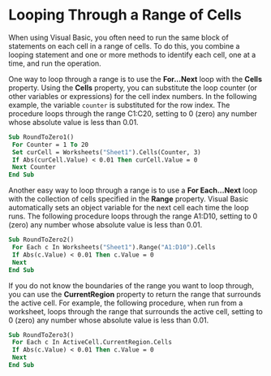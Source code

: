 
# Looping Through a Range of Cells

When using Visual Basic, you often need to run the same block of statements on each cell in a range of cells. To do this, you combine a looping statement and one or more methods to identify each cell, one at a time, and run the operation.

One way to loop through a range is to use the  **For...Next** loop with the **Cells** property. Using the **Cells** property, you can substitute the loop counter (or other variables or expressions) for the cell index numbers. In the following example, the variable `counter` is substituted for the row index. The procedure loops through the range C1:C20, setting to 0 (zero) any number whose absolute value is less than 0.01.



```vb
Sub RoundToZero1() 
 For Counter = 1 To 20 
 Set curCell = Worksheets("Sheet1").Cells(Counter, 3) 
 If Abs(curCell.Value) < 0.01 Then curCell.Value = 0 
 Next Counter 
End Sub
```

Another easy way to loop through a range is to use a  **For Each...Next** loop with the collection of cells specified in the **Range** property. Visual Basic automatically sets an object variable for the next cell each time the loop runs. The following procedure loops through the range A1:D10, setting to 0 (zero) any number whose absolute value is less than 0.01.



```vb
Sub RoundToZero2() 
 For Each c In Worksheets("Sheet1").Range("A1:D10").Cells 
 If Abs(c.Value) < 0.01 Then c.Value = 0 
 Next 
End Sub
```

If you do not know the boundaries of the range you want to loop through, you can use the  **CurrentRegion** property to return the range that surrounds the active cell. For example, the following procedure, when run from a worksheet, loops through the range that surrounds the active cell, setting to 0 (zero) any number whose absolute value is less than 0.01.



```vb
Sub RoundToZero3() 
 For Each c In ActiveCell.CurrentRegion.Cells 
 If Abs(c.Value) < 0.01 Then c.Value = 0 
 Next 
End Sub
```

